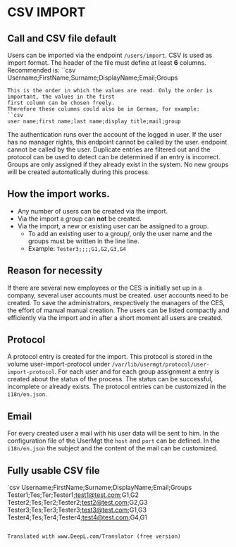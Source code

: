 # CSV IMPORT

## Call and CSV file default

Users can be imported via the endpoint `/users/import`.
CSV is used as import format. The header of the file must define at least **6** columns.
Recommended is:
``csv
Username;FirstName;Surname;DisplayName;Email;Groups
```
This is the order in which the values are read. Only the order is important, the values in the first 
first column can be chosen freely. 
Therefore these columns could also be in German, for example:
``csv
user name;first name;last name;display title;mail;group
```

The authentication runs over the account of the logged in user. If the user has no manager rights, this endpoint cannot be called by the user.
endpoint cannot be called by the user. Duplicate entries are filtered out and the protocol can be used to detect
can be determined if an entry is incorrect. Groups are only assigned if they already exist in the system.
No new groups will be created automatically during this process.

## How the import works.

* Any number of users can be created via the import.
* Via the import a group can **not** be created.
* Via the import, a new or existing user can be assigned to a group.
  * To add an existing user to a group/, only the user name and the groups must be written in the line
    line.
  * Example: `Tester3;;;;G1,G2,G3,G4`

## Reason for necessity

If there are several new employees or the CES is initially set up in a company, several user accounts must be created.
user accounts need to be created. To save the administrators, respectively the managers of the CES, the effort of manual
manual creation. The users can be listed compactly and efficiently via the import and in after a short moment all users are created.

## Protocol

A protocol entry is created for the import. This protocol is stored in the volume user-import-protocol under
`/var/lib/usermgt/protocol/user-import-protocol`. For each user and for each group assignment a
entry is created about the status of the process. The status can be successful, incomplete or already exists.
The protocol entries can be customized in the `i18n/en.json`.

## Email

For every created user a mail with his user data will be sent to him. In the configuration file of the UserMgt
the `host` and `port` can be defined. In the `i18n/en.json` the subject and the content of the mail can be customized.

## Fully usable CSV file
`csv
Username;FirstName;Surname;DisplayName;Email;Groups
Tester1;Tes;Ter;Tester1;test1@test.com;G1,G2   
Tester2;Tes;Ter2;Tester2;test2@test.com;G2,G3
Tester3;Tes;Ter3;Tester3;test3@test.com;G1,G3
Tester4;Tes;Ter4;Tester4;test4@test.com;G4,G1
```

Translated with www.DeepL.com/Translator (free version)